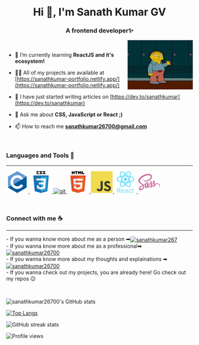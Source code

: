 <h1 align="center">Hi 🌻, I'm Sanath Kumar GV</h1>
<h3 align="center">A frontend developer✨</h3>
<img align="right" src="https://github.com/sanathkumar26700/sanathkumar26700/blob/main/giphy.webp" width ="35%" height="35%">
<br>


- 🌱 I’m currently learning **ReactJS and it's ecosystem!**

- 👨‍💻 All of my projects are available at [https://sanathkumar-portfolio.netlify.app/](https://sanathkumar-portfolio.netlify.app/)

- 📝 I have just started writing articles on [https://dev.to/sanathkumar](https://dev.to/sanathkumar)

- 💬 Ask me about **CSS, JavaScript or React ;)**

- 📫 How to reach me **sanathkumar26700@gmail.com**
<br>
<h3 fontSize = "larger" align="left">Languages and Tools 🤖</h3>
<hr>
<p align="left"> <a href="https://www.cprogramming.com/" target="_blank"> <img  src="https://raw.githubusercontent.com/devicons/devicon/master/icons/c/c-original.svg" alt="c" width="60" height="60"  /> </a> 
<a href="https://www.w3schools.com/css/" target="_blank"> <img src="https://raw.githubusercontent.com/devicons/devicon/master/icons/css3/css3-original-wordmark.svg" alt="css3" width="60" height="60"/>
  </a> <a href="https://git-scm.com/" target="_blank"> <img src="https://www.vectorlogo.zone/logos/git-scm/git-scm-icon.svg" alt="git"width="60" height="60"/> 
  </a> <a href="https://www.w3.org/html/" target="_blank"> <img src="https://raw.githubusercontent.com/devicons/devicon/master/icons/html5/html5-original-wordmark.svg" alt="html5"width="60" height="60"/>
  </a> <a href="https://developer.mozilla.org/en-US/docs/Web/JavaScript" target="_blank"> <img src="https://raw.githubusercontent.com/devicons/devicon/master/icons/javascript/javascript-original.svg" alt="javascript" width="60" height="60"/> </a>
  <a href="https://reactjs.org/" target="_blank"> <img src="https://raw.githubusercontent.com/devicons/devicon/master/icons/react/react-original-wordmark.svg" alt="react" width="60" height="60"/> </a>
  <a href="https://sass-lang.com" target="_blank"> <img src="https://raw.githubusercontent.com/devicons/devicon/master/icons/sass/sass-original.svg" alt="sass" width="60" height="60"/> </a> </p>
<br>
<h3 fontSize = "larger" align="left">Connect with me ☕</h3>
<hr>
<p align="left">
- If you wanna know more about me as a person ➡<a href="https://twitter.com/sanathkumar267" target="blank"><img align="center" src="https://raw.githubusercontent.com/rahuldkjain/github-profile-readme-generator/master/src/images/icons/Social/twitter.svg" alt="sanathkumar267" height="30" width="40" /></a><br>
- If you wanna know more about me as a professional➡<a href="https://www.linkedin.com/in/sanath-kumar-g-v-317206193" target="blank"><img align="center" src="https://raw.githubusercontent.com/rahuldkjain/github-profile-readme-generator/master/src/images/icons/Social/linked-in-alt.svg" alt="sanathkumar26700" height="30" width="40" /></a> <br>
 - If you wanna know more about my thoughts and explainations ➡<a href="https://dev.to/sanathkumar26700" target="blank"><img align="center" src="https://cdn.jsdelivr.net/npm/simple-icons@3.0.1/icons/dev-dot-to.svg" alt="sanathkumar26700" height="30" width="40" /></a><br>
- If you wanna check out my projects, you are already here! Go check out my repos 😉 
</p>
<br>

![sanathkumar26700's GitHub stats](https://github-readme-stats.vercel.app/api?username=sanathkumar26700&theme=great-gatsby&show_icons=true)  

[![Top Langs](https://github-readme-stats.vercel.app/api/top-langs/?username=sanathkumar26700&theme=great-gatsby&show_icons=true)](https://github.com/anuraghazra/github-readme-stats)

![GitHub streak stats](https://github-readme-streak-stats.herokuapp.com/?user=sanathkumar26700&theme=great-gatsby&show_icons=true)  

![Profile views](https://gpvc.arturio.dev/sanathkumar26700)  
